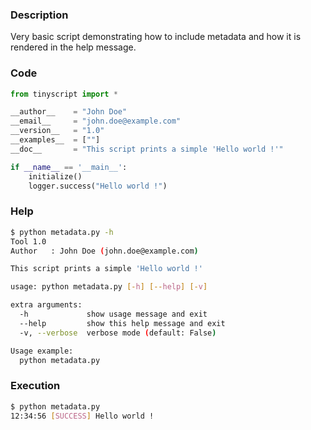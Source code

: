 ### Description

Very basic script demonstrating how to include metadata and how it is rendered in the help message.

### Code

```python hl_lines="3 4 5 6 7"
from tinyscript import *

__author__    = "John Doe"
__email__     = "john.doe@example.com"
__version__   = "1.0"
__examples__  = [""]
__doc__       = "This script prints a simple 'Hello world !'"

if __name__ == '__main__':
    initialize()
    logger.success("Hello world !")
```

### Help

```sh hl_lines="5 7"
$ python metadata.py -h
Tool 1.0
Author   : John Doe (john.doe@example.com)

This script prints a simple 'Hello world !'

usage: python metadata.py [-h] [--help] [-v]

extra arguments:
  -h             show usage message and exit
  --help         show this help message and exit
  -v, --verbose  verbose mode (default: False)

Usage example:
  python metadata.py

```

### Execution

```sh
$ python metadata.py
12:34:56 [SUCCESS] Hello world !

```
